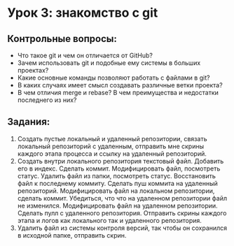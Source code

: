 # Урок 3: знакомство с git
## Контрольные вопросы:
- Что такое git и чем он отличается от GitHub?
- Зачем использовать git и подобные ему системы в больших проектах?
- Какие основные команды позволяют работать с файлами в git?
- В каких случаях имеет смысл создавать различные ветки проекта?
- В чем отличия merge и rebase? В чем преимущества и недостатки последнего из них?

## Задания:
1) Создать пустые локальный и удаленный репозитории, связать локальный репозиторий с удаленным, отправить мне скрины каждого этапа процесса и ссылку на удаленный репозиторий.
2) Создать внутри локального репозитория текстовый файл. Добавить его в индекс. Сделать коммит. Модифицировать файл, посмотреть статус. Удалить файл из папки, посмотреть статус. Восстановить файл к последнему коммиту. Сделать пуш коммита на удаленный репозиторий. Модифицировать файл на локальном репозитории, сделать коммит. Убедиться, что что на удаленном репозитории файл не изменился. Модифицировать файл на удаленном репозитории. Сделать пулл с удаленного репозитория. Отправить скрины каждого этапа и логов как локального так и удаленного репозитория.
3) Удалить файл из системы контроля версий, так чтобы он сохранился в исходной папке, отправить скрин. 
